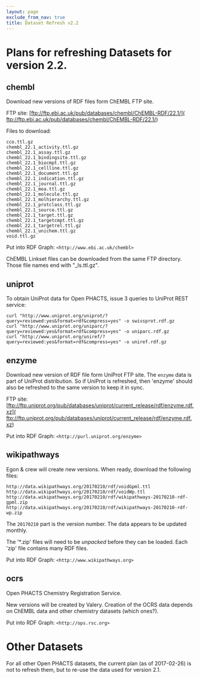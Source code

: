 ```yaml
---
layout: page
exclude_from_nav: true
title: Dataset Refresh v2.2
---
```


# Plans for refreshing Datasets for version 2.2. 

## chembl

Download new versions of RDF files form ChEMBL FTP site.

FTP site: [ftp://ftp.ebi.ac.uk/pub/databases/chembl/ChEMBL-RDF/22.1/](
ftp://ftp.ebi.ac.uk/pub/databases/chembl/ChEMBL-RDF/22.1/)

Files to download:

```
cco.ttl.gz
chembl_22.1_activity.ttl.gz
chembl_22.1_assay.ttl.gz
chembl_22.1_bindingsite.ttl.gz
chembl_22.1_biocmpt.ttl.gz
chembl_22.1_cellline.ttl.gz
chembl_22.1_document.ttl.gz
chembl_22.1_indication.ttl.gz
chembl_22.1_journal.ttl.gz
chembl_22.1_moa.ttl.gz
chembl_22.1_molecule.ttl.gz
chembl_22.1_molhierarchy.ttl.gz
chembl_22.1_protclass.ttl.gz
chembl_22.1_source.ttl.gz
chembl_22.1_target.ttl.gz
chembl_22.1_targetcmpt.ttl.gz
chembl_22.1_targetrel.ttl.gz
chembl_22.1_unichem.ttl.gz
void.ttl.gz
```

Put into RDF Graph:  `<http://www.ebi.ac.uk/chembl>`

ChEMBL Linkset files can be downloaded from the same FTP directory.  Those file names end with "_ls.ttl.gz".


## uniprot

To obtain UniProt data for Open PHACTS, issue 3 queries to UniProt REST service:

```
curl "http://www.uniprot.org/uniprot/?query=reviewed:yes&format=rdf&compress=yes" -o swissprot.rdf.gz
curl "http://www.uniprot.org/uniparc/?query=reviewed:yes&format=rdf&compress=yes" -o uniparc.rdf.gz
curl "http://www.uniprot.org/uniref/?query=reviewed:yes&format=rdf&compress=yes" -o uniref.rdf.gz
```


## enzyme

Download new version of RDF file form UniProt FTP site.  The `enzyme` data is part of UniProt
distribution.  So if UniProt is refreshed, then 'enzyme' should also be refreshed to the same
version to keep it in sync.

FTP site: [ftp://ftp.uniprot.org/pub/databases/uniprot/current_release/rdf/enzyme.rdf.xz](
ftp://ftp.uniprot.org/pub/databases/uniprot/current_release/rdf/enzyme.rdf.xz)

Put into RDF Graph:  `<http://purl.uniprot.org/enzyme>`


## wikipathways

Egon & crew will create new versions.  When ready, download the following files:

```
http://data.wikipathways.org/20170210/rdf/voidGpml.ttl
http://data.wikipathways.org/20170210/rdf/voidWp.ttl
http://data.wikipathways.org/20170210/rdf/wikipathways-20170210-rdf-gpml.zip
http://data.wikipathways.org/20170210/rdf/wikipathways-20170210-rdf-wp.zip
```

The `20170210` part is the version number.  The data appears to be updated monthly.

The '*.zip' files will need to be _unpacked_ before they can be loaded.  Each 'zip' file
contains many RDF files.

Put into RDF Graph:  `<http://www.wikipathways.org>`


## ocrs

Open PHACTS Chemistry Registration Service.

New versions will be created by Valery.  Creation of the OCRS data depends on ChEMBL data and
other chemistry datasets (which ones?).

Put into RDF Graph:  `<http://ops.rsc.org>`


# Other Datasets

For all other Open PHACTS datasets, the current plan (as of 2017-02-26) is not to refresh them,
but to re-use the data used for version 2.1.
